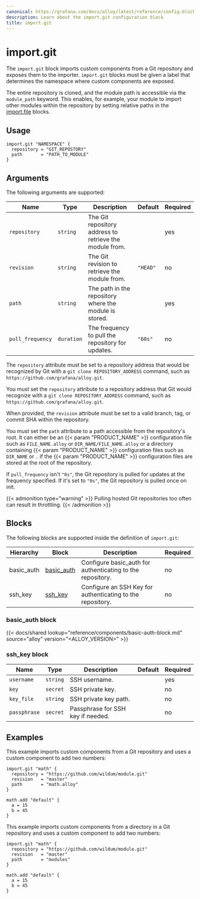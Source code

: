 ```yaml
---
canonical: https://grafana.com/docs/alloy/latest/reference/config-blocks/import.git/
description: Learn about the import.git configuration block
title: import.git
---
```


# import.git

The `import.git` block imports custom components from a Git repository and exposes them to the importer.
`import.git` blocks must be given a label that determines the namespace where custom components are exposed.

The entire repository is cloned, and the module path is accessible via the `module_path` keyword.
This enables, for example, your module to import other modules within the repository by setting relative paths in the [import.file][] blocks.

## Usage

```alloy
import.git "NAMESPACE" {
  repository = "GIT_REPOSTORY"
  path       = "PATH_TO_MODULE"
}
```

## Arguments

The following arguments are supported:

| Name             | Type       | Description                                             | Default  | Required |
| ---------------- | ---------- | ------------------------------------------------------- | -------- | -------- |
| `repository`     | `string`   | The Git repository address to retrieve the module from. |          | yes      |
| `revision`       | `string`   | The Git revision to retrieve the module from.           | `"HEAD"` | no       |
| `path`           | `string`   | The path in the repository where the module is stored.  |          | yes      |
| `pull_frequency` | `duration` | The frequency to pull the repository for updates.       | `"60s"`  | no       |

The `repository` attribute must be set to a repository address that would be recognized by Git with a `git clone REPOSITORY_ADDRESS` command, such as `https://github.com/grafana/alloy.git`.

You must set the `repository` attribute to a repository address that Git would recognize with a `git clone REPOSITORY_ADDRESS` command, such as `https://github.com/grafana/alloy.git`.

When provided, the `revision` attribute must be set to a valid branch, tag, or commit SHA within the repository.

You must set the `path` attribute to a path accessible from the repository's root.
It can either be an {{< param "PRODUCT_NAME" >}} configuration file such as `FILE_NAME.alloy` or `DIR_NAME/FILE_NAME.alloy` or
a directory containing {{< param "PRODUCT_NAME" >}} configuration files such as `DIR_NAME` or `.` if the {{< param "PRODUCT_NAME" >}} configuration files are stored at the root of the repository.

If `pull_frequency` isn't `"0s"`, the Git repository is pulled for updates at the frequency specified.
If it's set to `"0s"`, the Git repository is pulled once on init.

{{< admonition type="warning" >}}
Pulling hosted Git repositories too often can result in throttling.
{{< /admonition >}}

## Blocks

The following blocks are supported inside the definition of `import.git`:

| Hierarchy  | Block          | Description                                                | Required |
| ---------- | -------------- | ---------------------------------------------------------- | -------- |
| basic_auth | [basic_auth][] | Configure basic_auth for authenticating to the repository. | no       |
| ssh_key    | [ssh_key][]    | Configure an SSH Key for authenticating to the repository. | no       |

### basic_auth block

{{< docs/shared lookup="reference/components/basic-auth-block.md" source="alloy" version="<ALLOY_VERSION>" >}}

### ssh_key block

| Name         | Type     | Description                       | Default | Required |
| ------------ | -------- | --------------------------------- | ------- | -------- |
| `username`   | `string` | SSH username.                     |         | yes      |
| `key`        | `secret` | SSH private key.                  |         | no       |
| `key_file`   | `string` | SSH private key path.             |         | no       |
| `passphrase` | `secret` | Passphrase for SSH key if needed. |         | no       |

## Examples

This example imports custom components from a Git repository and uses a custom component to add two numbers:

```alloy
import.git "math" {
  repository = "https://github.com/wildum/module.git"
  revision   = "master"
  path       = "math.alloy"
}

math.add "default" {
  a = 15
  b = 45
}
```

This example imports custom components from a directory in a Git repository and uses a custom component to add two numbers:

```alloy
import.git "math" {
  repository = "https://github.com/wildum/module.git"
  revision   = "master"
  path       = "modules"
}

math.add "default" {
  a = 15
  b = 45
}
```

[import.file]: ../import.file/
[basic_auth]: #basic_auth-block
[ssh_key]: #ssh_key-block
